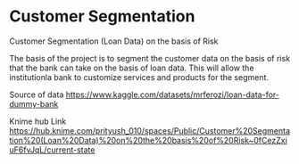 # Customer Segmentation
Customer Segmentation (Loan Data) on the basis of Risk

The basis of the project is to segment the customer data on the basis of risk that the bank can take on the basis of loan data. This will allow the institutionla bank to customize services and products for the segment.

Source of data https://www.kaggle.com/datasets/mrferozi/loan-data-for-dummy-bank

Knime hub Link https://hub.knime.com/prityush_010/spaces/Public/Customer%20Segmentation%20(Loan%20Data)%20on%20the%20basis%20of%20Risk~0fCezZxiuF6fvJqL/current-state
